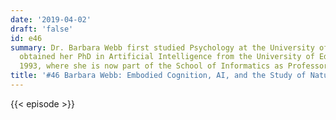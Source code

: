 ```yaml
---
date: '2019-04-02'
draft: 'false'
id: e46
summary: Dr. Barbara Webb first studied Psychology at the University of Sydney. She
  obtained her PhD in Artificial Intelligence from the University of Edinburgh in
  1993, where she is now part of the School of Informatics as Professor of Biorobotics.
title: '#46 Barbara Webb: Embodied Cognition, AI, and the Study of Natural Cognition'
---
```

{{< episode >}}

